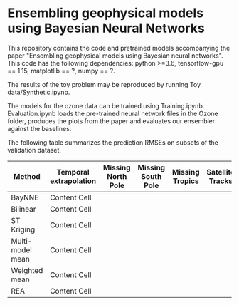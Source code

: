 # Ensembling geophysical models using Bayesian Neural Networks
This repository contains the code and pretrained models accompanying the paper "Ensembling geophysical models using Bayesian neural networks". This code has the following dependencies: python >=3.6, tensorflow-gpu == 1.15, matplotlib == ?, numpy == ?.

The results of the toy problem may be reproduced by running Toy data/Synthetic.ipynb. 

The models for the ozone data can be trained using Training.ipynb. Evaluation.ipynb loads the pre-trained neural network files in the Ozone folder, produces the plots from the paper and evaluates our ensembler against the baselines.

The following table summarizes the prediction RMSEs on subsets of the validation dataset.


| Method        | Temporal extrapolation | Missing North Pole | Missing South Pole | Missing Tropics | Satellite Tracks | Small Features |
| ------------- | ---------------------- | ------------------ | ------------------ | --------------- | ---------------- | -------------- |
| BayNNE        | Content Cell           |                    |                    |                 |                  |                | 
| Bilinear      | Content Cell           |                    |                    |                 |                  |                |
| ST Kriging    | Content Cell           |                    |                    |                 |                  |                |
| Multi-model mean | Content Cell        |                    |                    |                 |                  |                |
| Weighted mean | Content Cell           |                    |                    |                 |                  |                |
| REA           | Content Cell           |                    |                    |                 |                  |                |
